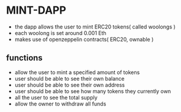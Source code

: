 # MINT-DAPP

- the dapp allows the user to mint ERC20 tokens( called woolongs )
- each woolong is set around 0.001 Eth
- makes use of openzeppelin contracts( ERC20, ownable )

## functions 
- allow the user to mint a specified amount of tokens
- user should be able to see their own balance
- user should be able to see their own address
- user should be able to see how many tokens they currently own
- all the user to see the total supply
- allow the owner to withdraw all funds